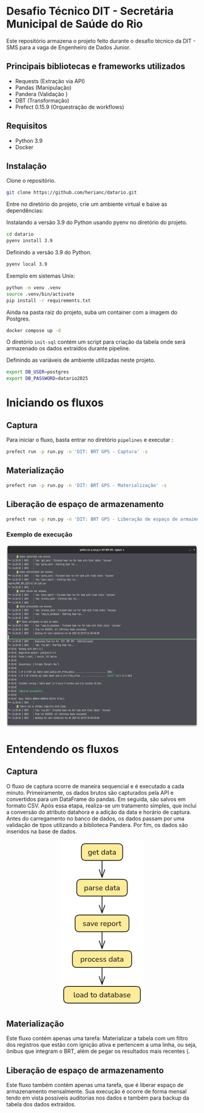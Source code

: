 # Desafio Técnico DIT - Secretária Municipal de Saúde do Rio

Este repositório armazena o projeto feito durante o desafio técnico da DIT - SMS para a vaga de Engenheiro de Dados Junior. 

## Principais bibliotecas e frameworks utilizados

- Requests (Extração via API)
- Pandas  (Manipulação)
- Pandera (Validação )
- DBT (Transformação)
- Prefect 0.15.9 (Orquestração de workflows)
## Requisitos 
- Python 3.9
- Docker

## Instalação

Clone o repositório.
```bash
git clone https://github.com/herianc/datario.git
```

Entre no diretório do projeto, crie um ambiente virtual e baixe as dependências:

Instalando a versão 3.9 do Python usando pyenv no diretório do projeto.

```bash
cd datario
pyenv install 3.9
```

Definindo a versão 3.9 do Python.

```bash
pyenv local 3.9
```

Exemplo em sistemas Unix:
```bash
python -m venv .venv
source .venv/bin/activate
pip install -r requirements.txt
```

 Ainda na pasta raiz do projeto, suba um container com a imagem do Postgres.

```bash
docker compose up -d
```

O diretório `init-sql` contém um script para criação da tabela onde será armazenado os dados extraídos durante pipeline.

Definindo as variáveis de ambiente utilizadas neste projeto. 

```bash
export DB_USER=postgres
export DB_PASSWORD=datario2025
```
# Iniciando os fluxos
## Captura
Para iniciar o fluxo, basta entrar no diretório `pipelines` e executar :

```bash
prefect run -p run.py -n 'DIT: BRT GPS - Captura' -s
```

## Materialização

```bash
prefect run -p run.py -n 'DIT: BRT GPS - Materialização' -s
```

## Liberação de espaço de armazenamento
```bash
prefect run -p run.py -n 'DIT: BRT GPS - Liberação de espaço de armazenamento' -s
```

### Exemplo de execução

<img src="https://github.com/herianc/datario/blob/main/images/image1.png?raw=true" width="800" height="480">

# Entendendo os fluxos

## Captura

O fluxo de captura ocorre de maneira sequencial e é executado a cada minuto. Primeiramente, os dados brutos são capturados pela API e convertidos para um DataFrame do pandas. Em seguida, são salvos em formato CSV. Após essa etapa, realiza-se um tratamento simples, que inclui a conversão do atributo datahora e a adição da data e horário de captura. Antes do carregamento no banco de dados, os dados passam por uma validação de tipos utilizando a biblioteca Pandera. Por fim, os dados são inseridos na base de dados.


<div align=center>
 <img src="https://github.com/herianc/datario/blob/main/images/mermaid_diagram.png?raw=true" width="222" height="440">
</div>


## Materialização

Este fluxo contém apenas uma tarefa: Materializar a tabela com um filtro dos registros que estão com ignição ativa e pertencem a uma linha, ou seja, ônibus que integram o BRT, além de pegar os resultados mais recentes (. 

## Liberação de espaço de armazenamento

Este fluxo também contém apenas uma tarefa, que é liberar espaço de armazenamento mensalmente. Sua execução é ocorre de forma mensal tendo em vista possíveis auditorias nos dados e também para backup da tabela dos dados extraídos.
